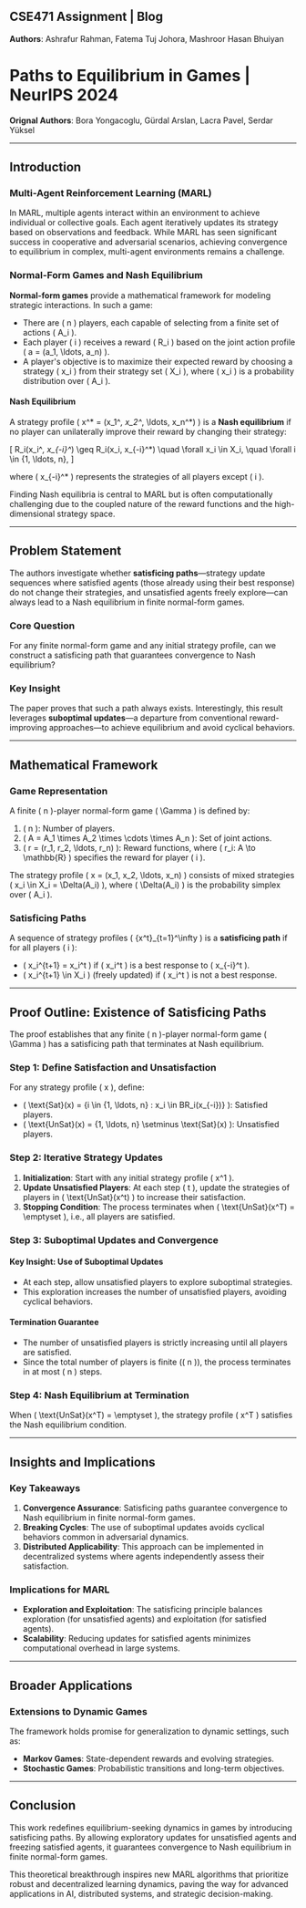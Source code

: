 ## CSE471 Assignment | Blog 
**Authors**: Ashrafur Rahman, Fatema Tuj Johora, Mashroor Hasan Bhuiyan

# Paths to Equilibrium in Games | NeurIPS 2024
**Orignal Authors**: Bora Yongacoglu, Gürdal Arslan, Lacra Pavel, Serdar Yüksel  

---

## Introduction  

### Multi-Agent Reinforcement Learning (MARL)  

In MARL, multiple agents interact within an environment to achieve individual or collective goals. Each agent iteratively updates its strategy based on observations and feedback. While MARL has seen significant success in cooperative and adversarial scenarios, achieving convergence to equilibrium in complex, multi-agent environments remains a challenge.  

### Normal-Form Games and Nash Equilibrium  

**Normal-form games** provide a mathematical framework for modeling strategic interactions. In such a game:  
- There are \( n \) players, each capable of selecting from a finite set of actions \( A_i \).  
- Each player \( i \) receives a reward \( R_i \) based on the joint action profile \( a = (a_1, \ldots, a_n) \).  
- A player's objective is to maximize their expected reward by choosing a strategy \( x_i \) from their strategy set \( X_i \), where \( x_i \) is a probability distribution over \( A_i \).  

#### Nash Equilibrium  

A strategy profile \( x^* = (x_1^*, x_2^*, \ldots, x_n^*) \) is a **Nash equilibrium** if no player can unilaterally improve their reward by changing their strategy:  

\[
R_i(x_i^*, x_{-i}^*) \geq R_i(x_i, x_{-i}^*) \quad \forall x_i \in X_i, \quad \forall i \in \{1, \ldots, n\},
\]  

where \( x_{-i}^* \) represents the strategies of all players except \( i \).  

Finding Nash equilibria is central to MARL but is often computationally challenging due to the coupled nature of the reward functions and the high-dimensional strategy space.  

---

## Problem Statement  

The authors investigate whether **satisficing paths**—strategy update sequences where satisfied agents (those already using their best response) do not change their strategies, and unsatisfied agents freely explore—can always lead to a Nash equilibrium in finite normal-form games.  

### Core Question  

For any finite normal-form game and any initial strategy profile, can we construct a satisficing path that guarantees convergence to Nash equilibrium?  

### Key Insight  

The paper proves that such a path always exists. Interestingly, this result leverages **suboptimal updates**—a departure from conventional reward-improving approaches—to achieve equilibrium and avoid cyclical behaviors.  

---

## Mathematical Framework  

### Game Representation  

A finite \( n \)-player normal-form game \( \Gamma \) is defined by:  
1. \( n \): Number of players.  
2. \( A = A_1 \times A_2 \times \cdots \times A_n \): Set of joint actions.  
3. \( r = (r_1, r_2, \ldots, r_n) \): Reward functions, where \( r_i: A \to \mathbb{R} \) specifies the reward for player \( i \).  

The strategy profile \( x = (x_1, x_2, \ldots, x_n) \) consists of mixed strategies \( x_i \in X_i = \Delta(A_i) \), where \( \Delta(A_i) \) is the probability simplex over \( A_i \).  

### Satisficing Paths  

A sequence of strategy profiles \( \{x^t\}_{t=1}^\infty \) is a **satisficing path** if for all players \( i \):  
- \( x_i^{t+1} = x_i^t \) if \( x_i^t \) is a best response to \( x_{-i}^t \).  
- \( x_i^{t+1} \in X_i \) (freely updated) if \( x_i^t \) is not a best response.  

---

## Proof Outline: Existence of Satisficing Paths  

The proof establishes that any finite \( n \)-player normal-form game \( \Gamma \) has a satisficing path that terminates at Nash equilibrium.  

### Step 1: Define Satisfaction and Unsatisfaction  

For any strategy profile \( x \), define:  
- \( \text{Sat}(x) = \{i \in \{1, \ldots, n\} : x_i \in BR_i(x_{-i})\} \): Satisfied players.  
- \( \text{UnSat}(x) = \{1, \ldots, n\} \setminus \text{Sat}(x) \): Unsatisfied players.  

### Step 2: Iterative Strategy Updates  

1. **Initialization**: Start with any initial strategy profile \( x^1 \).  
2. **Update Unsatisfied Players**: At each step \( t \), update the strategies of players in \( \text{UnSat}(x^t) \) to increase their satisfaction.  
3. **Stopping Condition**: The process terminates when \( \text{UnSat}(x^T) = \emptyset \), i.e., all players are satisfied.  

### Step 3: Suboptimal Updates and Convergence  

#### Key Insight: Use of Suboptimal Updates  
- At each step, allow unsatisfied players to explore suboptimal strategies.  
- This exploration increases the number of unsatisfied players, avoiding cyclical behaviors.  

#### Termination Guarantee  
- The number of unsatisfied players is strictly increasing until all players are satisfied.  
- Since the total number of players is finite (\( n \)), the process terminates in at most \( n \) steps.  

### Step 4: Nash Equilibrium at Termination  

When \( \text{UnSat}(x^T) = \emptyset \), the strategy profile \( x^T \) satisfies the Nash equilibrium condition.  

---

## Insights and Implications  

### Key Takeaways  

1. **Convergence Assurance**: Satisficing paths guarantee convergence to Nash equilibrium in finite normal-form games.  
2. **Breaking Cycles**: The use of suboptimal updates avoids cyclical behaviors common in adversarial dynamics.  
3. **Distributed Applicability**: This approach can be implemented in decentralized systems where agents independently assess their satisfaction.  

### Implications for MARL  

- **Exploration and Exploitation**: The satisficing principle balances exploration (for unsatisfied agents) and exploitation (for satisfied agents).  
- **Scalability**: Reducing updates for satisfied agents minimizes computational overhead in large systems.  

---

## Broader Applications  

### Extensions to Dynamic Games  

The framework holds promise for generalization to dynamic settings, such as:  
- **Markov Games**: State-dependent rewards and evolving strategies.  
- **Stochastic Games**: Probabilistic transitions and long-term objectives.  

---

## Conclusion  

This work redefines equilibrium-seeking dynamics in games by introducing satisficing paths. By allowing exploratory updates for unsatisfied agents and freezing satisfied agents, it guarantees convergence to Nash equilibrium in finite normal-form games.  

This theoretical breakthrough inspires new MARL algorithms that prioritize robust and decentralized learning dynamics, paving the way for advanced applications in AI, distributed systems, and strategic decision-making.  
